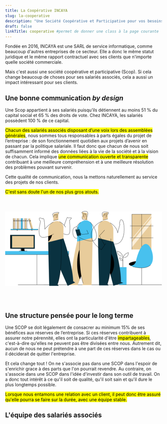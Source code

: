 ```yaml
---
title: La Coopérative INCAYA
slug: la-cooperative
description: "Une Société Coopérative et Participative pour vos besoins numériques; c'est une garantie de confiance. C'est une équipe à l'écoute, des techniciens impliqués, et un projet pérenne."
draft: false
linkTitle: cooperative #permet de donner une class à la page courante
---
```


Fondée en 2016, INCAYA est une SARL de service informatique, comme beaucoup d'autres entreprises de ce secteur. Elle a donc le même statut juridique et le même rapport contractuel avec ses clients que n'importe quelle société commerciale.

Mais c'est aussi une société coopérative et participative (Scop). Si cela change beaucoup de choses pour ses salariés associés, cela a aussi un impact intéressant pour ses clients.

## Une bonne communication *by design*

Une Scop appartient à ses salariés puisqu’ils détiennent au moins 51 % du capital social et 65 % des droits de vote. Chez INCAYA, les salariés possèdent 100 % de ce capital.

<mark>Chacun des salariés associés disposant d’une voix lors des assemblées générales</mark>, nous sommes tous responsables à parts égales du projet de l’entreprise : de son fonctionnement quotidien aux projets d’avenir en passant par la politique salariale. Il faut donc que chacun de nous soit suffisamment informé des données liées à la vie de la société et à la vision de chacun. Cela implique <mark>une communication ouverte et transparente</mark> contribuant à une meilleure compréhension et à une meilleure résolution des problèmes pouvant survenir.

Cette qualité de communication, nous la mettons naturellement au service des projets de nos clients.

<mark>C'est sans doute l'un de nos plus gros atouts.</mark>

<center><img src="equipe2.svg" alt="l'équipe incaya" style="width:auto; max-height:360px; margin-bottom:50px; margin-top:40px;"></center>

## Une structure pensée pour le long terme

Une SCOP se doit légalement de consacrer au minimum 15% de ses bénéfices aux réserves de l’entreprise. Si ces réserves contribuent à assurer notre pérennité, elles ont la particularité d'être <mark>impartageables</mark>, c'est-à-dire qu'elles ne peuvent pas être divisées entre nous. Autrement dit, aucun de nous ne peut prétendre à une part de ces réserves dans le cas ou il déciderait de quitter l'entreprise.

Et cela change tout ! On ne s'associe pas dans une SCOP dans l'espoir de s'enrichir grace à des parts que l'on pourrait revendre. Au contraire, on s'associe dans une SCOP dans l'idée d'investir dans son outil de travail. On a donc tout intérêt à ce qu'il soit de qualité, qu'il soit sain et qu'il dure le plus longtemps possible.

<mark>Lorsque nous entamons une relation avec un client, il peut donc être assuré qu'elle pourra se faire sur la durée, avec une équipe stable.</mark>

## L'équipe des salariés associés
